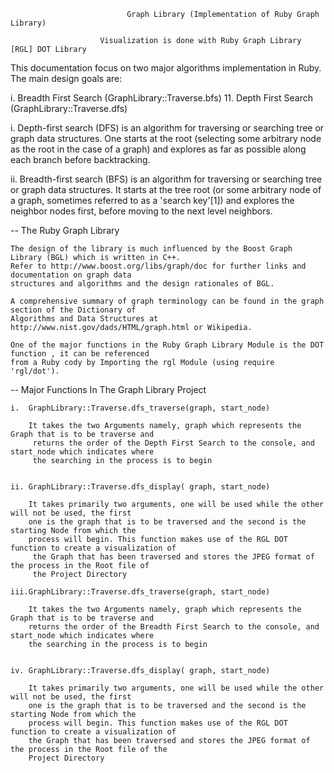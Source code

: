 

                              Graph Library (Implementation of Ruby Graph Library)

                        Visualization is done with Ruby Graph Library [RGL] DOT Library

This documentation focus on two major algorithms implementation in Ruby. The main design goals are:

i.  Breadth First Search (GraphLibrary::Traverse.bfs)
11. Depth First Search (GraphLibrary::Traverse.dfs)


i. Depth-first search (DFS) is an algorithm for traversing or searching tree or graph data structures.
   One starts at the root (selecting some arbitrary node as the root in the case of a graph) and 
   explores as far as possible along each branch before backtracking.

ii. Breadth-first search (BFS) is an algorithm for traversing or searching tree or graph data structures. 
    It starts at the tree root (or some arbitrary node of a graph, sometimes referred to as a 
    'search key'[1]) and explores the neighbor nodes first, before moving to the next level neighbors.



--      The Ruby Graph Library 


    The design of the library is much influenced by the Boost Graph Library (BGL) which is written in C++.
    Refer to http://www.boost.org/libs/graph/doc for further links and documentation on graph data 
    structures and algorithms and the design rationales of BGL.

    A comprehensive summary of graph terminology can be found in the graph section of the Dictionary of 
    Algorithms and Data Structures at http://www.nist.gov/dads/HTML/graph.html or Wikipedia.

    One of the major functions in the Ruby Graph Library Module is the DOT function , it can be referenced 
    from a Ruby cody by Importing the rgl Module (using require 'rgl/dot'). 

--      Major Functions In The Graph Library Project 

    i.  GraphLibrary::Traverse.dfs_traverse(graph, start_node)

        It takes the two Arguments namely, graph which represents the Graph that is to be traverse and
         returns the order of the Depth First Search to the console, and start_node which indicates where 
         the searching in the process is to begin


    ii. GraphLibrary::Traverse.dfs_display( graph, start_node)

        It takes primarily two arguments, one will be used while the other will not be used, the first 
        one is the graph that is to be traversed and the second is the starting Node from which the 
        process will begin. This function makes use of the RGL DOT function to create a visualization of
         the Graph that has been traversed and stores the JPEG format of the process in the Root file of 
         the Project Directory

    iii.GraphLibrary::Traverse.dfs_traverse(graph, start_node)

        It takes the two Arguments namely, graph which represents the Graph that is to be traverse and
        returns the order of the Breadth First Search to the console, and start_node which indicates where 
        the searching in the process is to begin


    iv. GraphLibrary::Traverse.dfs_display( graph, start_node)

        It takes primarily two arguments, one will be used while the other will not be used, the first 
        one is the graph that is to be traversed and the second is the starting Node from which the 
        process will begin. This function makes use of the RGL DOT function to create a visualization of 
        the Graph that has been traversed and stores the JPEG format of the process in the Root file of the 
        Project Directory


